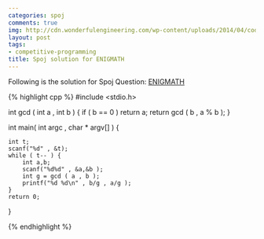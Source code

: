 ```yaml
---
categories: spoj
comments: true
img: http://cdn.wonderfulengineering.com/wp-content/uploads/2014/04/code-wallpaper-6.png
layout: post
tags:
- competitive-programming
title: Spoj solution for ENIGMATH
---
```


Following is the solution for Spoj Question: [ENIGMATH](http://www.spoj.com/problems/ENIGMATH/)

{% highlight cpp %}
#include <stdio.h>

int gcd ( int a , int b ) {
	if ( b == 0 )
		return a;
	return gcd ( b , a % b );
}

int main( int argc , char * argv[] ) {

	int t;
	scanf("%d" , &t);
	while ( t-- ) {
		int a,b;
		scanf("%d%d" , &a,&b );
		int g = gcd ( a , b );
		printf("%d %d\n" , b/g , a/g );
	}
	return 0;
}

{% endhighlight %}